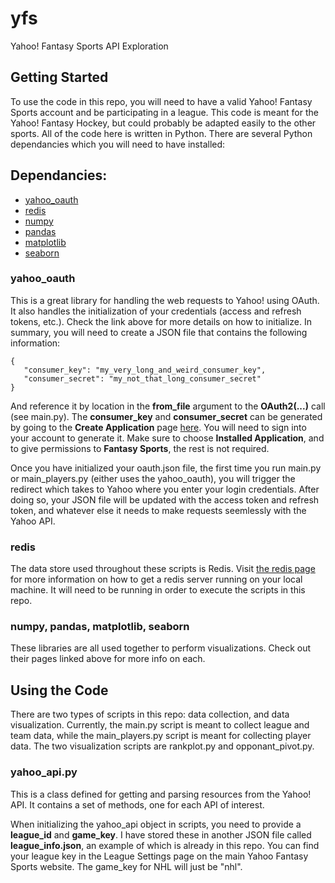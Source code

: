 # yfs
Yahoo! Fantasy Sports API Exploration

## Getting Started

To use the code in this repo, you will need to have a valid Yahoo! Fantasy Sports account and be participating in a league. This code is meant for the Yahoo! Fantasy Hockey, but could probably be adapted easily to the other sports. All of the code here is written in Python. There are several Python dependancies which you will need to have installed:

## Dependancies:

* [yahoo_oauth](https://pypi.org/project/yahoo_oauth/)
* [redis](https://pypi.org/project/redis/)
* [numpy](http://www.numpy.org/)
* [pandas](https://pandas.pydata.org/)
* [matplotlib](https://matplotlib.org/)
* [seaborn](https://seaborn.pydata.org/)

### yahoo_oauth

This is a great library for handling the web requests to Yahoo! using OAuth. It also handles the initialization of your credentials (access and refresh tokens, etc.). Check the link above for more details on how to initialize. In summary, you will need to create a JSON file that contains the following information:

```
{
   "consumer_key": "my_very_long_and_weird_consumer_key",
   "consumer_secret": "my_not_that_long_consumer_secret"
}
```
And reference it by location in the **from_file** argument to the **OAuth2(...)** call (see main.py). The **consumer_key** and **consumer_secret** can be generated by going to the **Create Application** page [here](https://developer.yahoo.com/apps/create/). You will need to sign into your account to generate it. Make sure to choose **Installed Application**, and to give permissions to **Fantasy Sports**, the rest is not required.

Once you have initialized your oauth.json file, the first time you run main.py or main_players.py (either uses the yahoo_oauth), you will trigger the redirect which takes to Yahoo where you enter your login credentials. After doing so, your JSON file will be updated with the access token and refresh token, and whatever else it needs to make requests seemlessly with the Yahoo API.

### redis

The data store used throughout these scripts is Redis. Visit [the redis page](https://redis.io/topics/quickstart) for more information on how to get a redis server running on your local machine. It will need to be running in order to execute the scripts in this repo.

### numpy, pandas, matplotlib, seaborn

These libraries are all used together to perform visualizations. Check out their pages linked above for more info on each.

## Using the Code

There are two types of scripts in this repo: data collection, and data visualization. Currently, the main.py script is meant to collect league and team data, while the main_players.py script is meant for collecting player data. The two visualization scripts are rankplot.py and opponant_pivot.py.

### yahoo_api.py

This is a class defined for getting and parsing resources from the Yahoo! API. It contains a set of methods, one for each API of interest.

When initializing the yahoo_api object in scripts, you need to provide a **league_id** and **game_key**. I have stored these in another JSON file called **league_info.json**, an example of which is already in this repo. You can find your league key in the League Settings page on the main Yahoo Fantasy Sports website. The game_key for NHL will just be "nhl".
